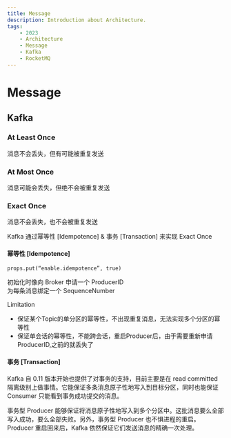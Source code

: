 ```yaml
---
title: Message
description: Introduction about Architecture.
tags:
    - 2023
    - Architecture
    - Message
    - Kafka
    - RocketMQ
---
```


# Message

## Kafka


### At Least Once
消息不会丢失，但有可能被重复发送

### At Most Once
消息可能会丢失，但绝不会被重复发送

### Exact Once
消息不会丢失，也不会被重复发送

Kafka 通过幂等性 [Idempotence] & 事务 [Transaction] 来实现 Exact Once

#### 幂等性 [Idempotence]
```
props.put(“enable.idempotence”, true)
```
初始化时像向 Broker 申请一个 ProducerID  
为每条消息绑定一个 SequenceNumber  

Limitation  

- 保证某个Topic的单分区的幂等性，不出现重复消息，无法实现多个分区的幂等性
- 保证单会话的幂等性，不能跨会话，重启Producer后，由于需要重新申请ProducerID,之前的就丢失了

#### 事务 [Transaction]
Kafka 自 0.11 版本开始也提供了对事务的支持，目前主要是在 read committed 隔离级别上做事情。它能保证多条消息原子性地写入到目标分区，同时也能保证 Consumer 只能看到事务成功提交的消息。

事务型 Producer 能够保证将消息原子性地写入到多个分区中。这批消息要么全部写入成功，要么全部失败。另外，事务型 Producer 也不惧进程的重启。Producer 重启回来后，Kafka 依然保证它们发送消息的精确一次处理。

